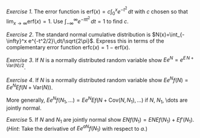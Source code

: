 _Exercise 1_. The error function is $\mathrm{erf}(x) = c\int_0^x e^{-t^2}\,dt$
with $c$ chosen so that $\lim_{x\to\infty}\mathrm{erf}(x) = 1$.
Use $\int_{-\infty}^\infty e^{-\pi t^2}\,dt = 1$ to find $c$.

_Exercise 2_. The standard normal cumulative distribution is
$N(x)=\int_{-\infty}^x e^{-t^2/2}\,dt/\sqrt{2\pi}$. Express this
in terms of the complementary error function
$\mathrm{erfc}(x) = 1 - \mathrm{erf}(x)$.

_Exercise 3_. If $N$ is a normally distributed random variable
show $Ee^N = e^{E\,N + \mathrm{Var}(N)/2}$.

_Exercise 4_. If $N$ is a normally distributed random variable
show $Ee^N f(N) = Ee^N E f(N + \mathrm{Var}(N))$.

More generally, $Ee^N f(N_1,\dots) = Ee^N E f(N + \mathrm{Cov}(N,N_1),\dots)$
if $N$, $N_1$, \dots are jointly normal.

_Exercise_ 5. If $N$ and $N_1$ are jointly normal
show $EN f(N_1) = EN Ef(N_1) + E f'(N_1)$.
(_Hint_: Take the derivative of $Ee^{aN} f(N_1)$ with respect to $a$.)
